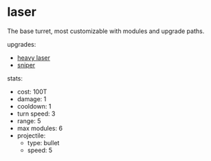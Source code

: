 # laser

The base turret, most customizable with modules and upgrade paths.

upgrades:
- [heavy laser](heavy%20laser.md)
- [sniper](sniper.md)

stats:
- cost: 100T
- damage: 1
- cooldown: 1
- turn speed: 3
- range: 5
- max modules: 6
- projectile:
	- type: bullet
	- speed: 5
